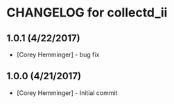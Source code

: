 # CHANGELOG for collectd_ii

## 1.0.1 (4/22/2017)

- [Corey Hemminger] - bug fix

## 1.0.0 (4/21/2017)

- [Corey Hemminger] - Initial commit
